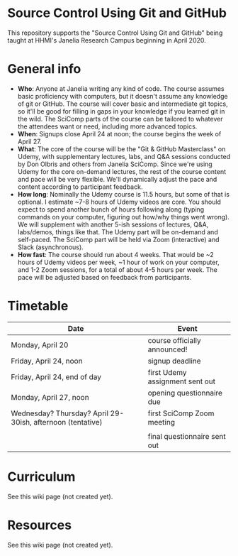 # Source Control Using Git and GitHub

This repository supports the "Source Control Using Git and GitHub" being taught at HHMI's Janelia Research Campus beginning in April 2020.

# General info

- **Who**: Anyone at Janelia writing any kind of code. The course assumes basic proficiency with computers, but it doesn't assume any knowledge of git or GitHub. The course will cover basic and intermediate git topics, so it'll be good for filling in gaps in your knowledge if you learned git in the wild. The SciComp parts of the course can be tailored to whatever the attendees want or need, including more advanced topics.
- **When**: Signups close April 24 at noon; the course begins the week of April 27.
- **What**: The core of the course will be the "Git & GitHub Masterclass" on Udemy, with supplementary lectures, labs, and Q&A sessions conducted by Don Olbris and others from Janelia SciComp. Since we're using Udemy for the core on-demand lectures, the rest of the course content and pace will be very flexible. We'll dynamically adjust the pace and content according to participant feedback.
- **How long**: Nominally the Udemy course is 11.5 hours, but some of that is optional. I estimate ~7-8 hours of Udemy videos are core. You should expect to spend another bunch of hours following along (typing commands on your computer, figuring out how/why things went wrong). We will supplement with another 5-ish sessions of lectures, Q&A, labs/demos, things like that. The Udemy part will be on-demand and self-paced. The SciComp part will be held via Zoom (interactive) and Slack (asynchronous).
- **How fast**: The course should run about 4 weeks. That would be ~2 hours of Udemy videos per week, ~1 hour of work on your computer, and 1-2 Zoom sessions, for a total of about 4-5 hours per week. The pace will be adjusted based on feedback from participants.

# Timetable

| Date | Event |
| --- | --- |
| Monday, April 20 | course officially announced! |
| Friday, April 24, noon | signup deadline |
| Friday, April 24, end of day | first Udemy assignment sent out |
| Monday, April 27, noon | opening questionnaire due |
| Wednesday? Thursday? April 29-30ish, afternoon (tentative) | first SciComp Zoom meeting |
|    |    |
|    | final questionnaire sent out |

# Curriculum

See this wiki page (not created yet).

# Resources

See this wiki page (not created yet).
